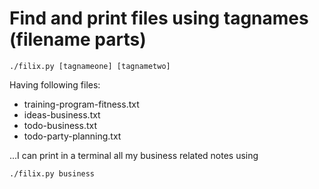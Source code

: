# Find and print files using tagnames (filename parts)


```
./filix.py [tagnameone] [tagnametwo]
```

Having following files:
- training-program-fitness.txt
- ideas-business.txt
- todo-business.txt
- todo-party-planning.txt

...I can print in a terminal all my business related notes
using 
```
./filix.py business
``` 


